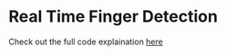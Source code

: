 # Real Time Finger Detection

Check out the full code explaination [here](https://medium.com/@guptakgk14/947222db71b0)
